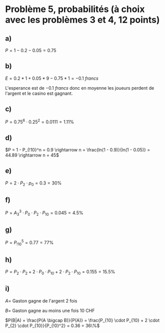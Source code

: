 # Problème 5, probabilités (à choix avec les problèmes 3 et 4, 12 points)
## a)
$P = 1 - 0.2 - 0.05 = 0.75$

## b)
$E = 0.2 * 1 + 0.05 * 9 - 0.75 * 1 = -0.1\ francs$

L'esperance est de $-0.1\ francs$ donc en moyenne les joueurs perdent de l'argent et le casino est gagnant.

## c)
$P = 0.75^6 \cdot 0.25^2 = 0.0111 = 1.11\%$

## d)
$P = 1 - P_{!10}^n = 0.9 \rightarrow n = \frac{ln(1 - 0.9)}{ln(1 - 0.05)} = 44.89 \rightarrow n = 45$

## e)
$P = 2 \cdot P_{2} \cdot p_{0} = 0.3 = 30\%$

## f)
$P = A_3^3 \cdot P_{0} \cdot P_{2} \cdot P_{10} = 0.045 = 4.5\%$

## g)
$P = P_{!10}^5 = 0.77 = 77\%$

## h)
$P = P_{2} \cdot P_{2} + 2 \cdot P_{0} \cdot P_{10} + 2 \cdot P_{2} \cdot P_{10} = 0.155 = 15.5\%$

## i)
$A =$ Gaston gagne de l'argent 2 fois

$B =$ Gaston gagne au moins une fois 10 CHF

$P(B|A) = \frac{P(A \bigcap B)}{P(A)} = \frac{P_{10} \cdot P_{10} + 2 \cdot P_{2} \cdot P_{10}}{P_{!0}^2} = 0.36 = 36\%$

